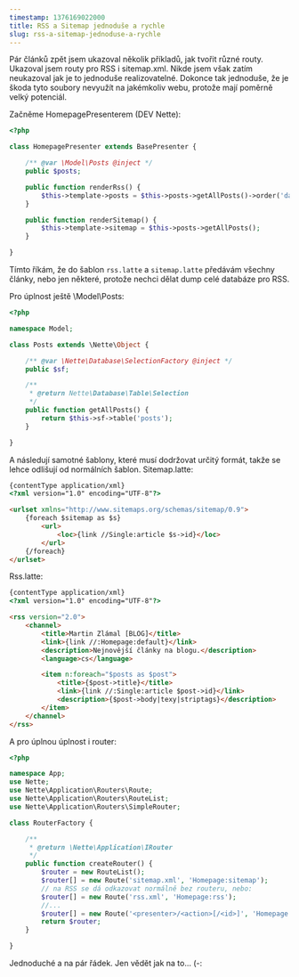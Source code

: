 ```yaml
---
timestamp: 1376169022000
title: RSS a Sitemap jednoduše a rychle
slug: rss-a-sitemap-jednoduse-a-rychle
---
```

Pár článků zpět jsem ukazoval několik příkladů, jak tvořit různé routy. Ukazoval jsem routy pro RSS i sitemap.xml. Nikde jsem však zatím neukazoval jak je to jednoduše realizovatelné. Dokonce tak jednoduše, že je škoda tyto soubory nevyužít na jakémkoliv webu, protože mají poměrně velký potenciál.

Začněme HomepagePresenterem (DEV Nette):

```php
<?php

class HomepagePresenter extends BasePresenter {

	/** @var \Model\Posts @inject */
	public $posts;

	public function renderRss() {
		$this->template->posts = $this->posts->getAllPosts()->order('date DESC')->limit(50);
	}

	public function renderSitemap() {
		$this->template->sitemap = $this->posts->getAllPosts();
	}

}
```

Tímto říkám, že do šablon <code>rss.latte</code> a <code>sitemap.latte</code> předávám všechny články, nebo jen některé, protože nechci dělat dump celé databáze pro RSS.

Pro úplnost ještě \Model\Posts:

```php
<?php

namespace Model;

class Posts extends \Nette\Object {

	/** @var \Nette\Database\SelectionFactory @inject */
	public $sf;

	/**
	 * @return Nette\Database\Table\Selection
	 */
	public function getAllPosts() {
		return $this->sf->table('posts');
	}

}
```

A následují samotné šablony, které musí dodržovat určitý formát, takže se lehce odlišují od normálních šablon. Sitemap.latte:

```html
{contentType application/xml}
<?xml version="1.0" encoding="UTF-8"?>

<urlset xmlns="http://www.sitemaps.org/schemas/sitemap/0.9">
	{foreach $sitemap as $s}
		<url>
			<loc>{link //Single:article $s->id}</loc>
		</url>
	{/foreach}
</urlset>
```

Rss.latte:

```html
{contentType application/xml}
<?xml version="1.0" encoding="UTF-8"?>

<rss version="2.0">
	<channel>
		<title>Martin Zlámal [BLOG]</title>
		<link>{link //:Homepage:default}</link>
		<description>Nejnovější články na blogu.</description>
		<language>cs</language>

		<item n:foreach="$posts as $post">
			<title>{$post->title}</title>
			<link>{link //:Single:article $post->id}</link>
			<description>{$post->body|texy|striptags}</description>
		</item>
	</channel>
</rss>
```

A pro úplnou úplnost i router:

```php
<?php

namespace App;
use Nette;
use Nette\Application\Routers\Route;
use Nette\Application\Routers\RouteList;
use Nette\Application\Routers\SimpleRouter;

class RouterFactory {

	/**
	 * @return \Nette\Application\IRouter
	 */
	public function createRouter() {
		$router = new RouteList();
		$router[] = new Route('sitemap.xml', 'Homepage:sitemap');
		// na RSS se dá odkazovat normálně bez routeru, nebo:
		$router[] = new Route('rss.xml', 'Homepage:rss');
		//...
		$router[] = new Route('<presenter>/<action>[/<id>]', 'Homepage:default');
		return $router;
	}

}
```

Jednoduché a na pár řádek. Jen vědět jak na to... (-: